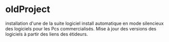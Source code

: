# oldProject
installation d'une de la suite logiciel
install automatique en mode silencieux des logiciels pour les Pcs commercialisés.
Mise à jour des versions des logiciels à partir des liens des étideurs.
